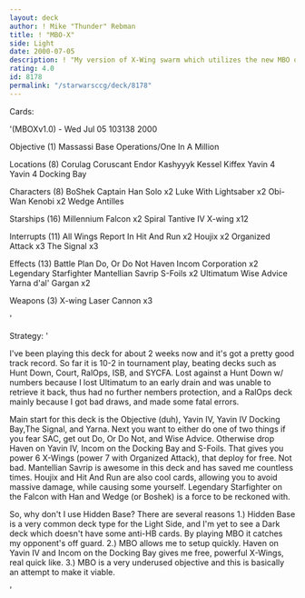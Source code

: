 ```yaml
---
layout: deck
author: ! Mike "Thunder" Rebman
title: ! "MBO-X"
side: Light
date: 2000-07-05
description: ! "My version of X-Wing swarm which utilizes the new MBO objective to setup Haven, S-Foils, and Incom Corporation to pump up the X-Wings."
rating: 4.0
id: 8178
permalink: "/starwarsccg/deck/8178"
---
```

Cards: 

'(MBOXv1.0) - Wed Jul 05 103138 2000

Objective (1)
Massassi Base Operations/One In A Million

Locations (8)
Corulag
Coruscant
Endor
Kashyyyk
Kessel
Kiffex
Yavin 4
Yavin 4 Docking Bay

Characters (8)
BoShek
Captain Han Solo  x2
Luke With Lightsaber  x2
Obi-Wan Kenobi	x2
Wedge Antilles

Starships (16)
Millennium Falcon  x2
Spiral
Tantive IV
X-wing	x12

Interrupts (11)
All Wings Report In
Hit And Run  x2
Houjix	x2
Organized Attack  x3
The Signal  x3

Effects (13)
Battle Plan
Do, Or Do Not
Haven
Incom Corporation  x2
Legendary Starfighter
Mantellian Savrip
S-Foils  x2
Ultimatum
Wise Advice
Yarna d'al' Gargan  x2

Weapons (3)
X-wing Laser Cannon  x3

'

Strategy: '

I've been playing this deck for about 2 weeks now and it's got a pretty good track record. So far it is 10-2 in tournament play, beating decks such as Hunt Down, Court, RalOps, ISB, and SYCFA. Lost against a Hunt Down w/ numbers because I lost Ultimatum to an early drain and was unable to retrieve it back, thus had no further nembers protection, and a RalOps deck mainly because I got bad draws, and made some fatal errors.

Main start for this deck is the Objective (duh), Yavin IV, Yavin IV Docking Bay,The Signal, and Yarna. Next you want to either do one of two things if you fear SAC, get out Do, Or Do Not, and Wise Advice. Otherwise drop Haven on Yavin IV, Incom on the Docking Bay and S-Foils. That gives you power 6 X-Wings (power 7 with Organized Attack), that deploy for free. Not bad. Mantellian Savrip is awesome in this deck and has saved me countless times. Houjix and Hit And Run are also cool cards, allowing you to avoid massive damage, while causing some yourself. Legendary Starfighter on the Falcon with Han and Wedge (or Boshek) is a force to be reckoned with.

So, why don't I use Hidden Base? There are several reasons
1.) Hidden Base is a very common deck type for the Light Side, and I'm yet to see a Dark deck which doesn't have some anti-HB cards. By playing MBO it catches my opponent's off guard.
2.) MBO allows me to setup quickly. Haven on Yavin IV and Incom on the Docking Bay gives me free, powerful X-Wings, real quick like.
3.) MBO is a very underused objective and this is basically an attempt to make it viable.



'
